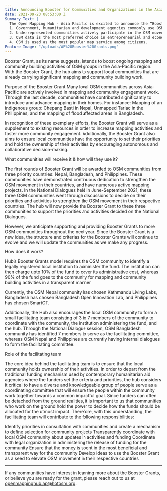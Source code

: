 ```yaml
---
title: Announcing Booster for Communities and Organizations in the Asia Pacific
date: 2021-09-23 08:53:00 Z
Summary Text: |
  The Open Mapping Hub - Asia Pacific is excited to announce the “Booster Grants” to meet the hub's vision to “create a sustainable OSM ecosystem in the Asia-Pacific region” and its aspirations:
  1. Government, humanitarian and development agencies commonly use OSM data in their planning and decision-making.
  2. Underrepresented communities actively participate in the OSM movement.
  3. OSM data is the most preferred choice in entrepreneurial and economic activities.
  4. OSM is used as the most popular map service among citizens.
Feature Image: "/uploads/AP%20Booster%20Grants.png"
---
```


Booster Grant, as its name suggests, intends to boost ongoing mapping and community building activities of OSM groups in the Asia-Pacific region. With the Booster Grant, the hub aims to support local communities that are already carrying significant mapping and community building work.

Purpose of the Booster Grant
Many local OSM communities across Asia-Pacific are actively involved in mapping and community engagement work. Through the last decade, communities have contributed significantly to introduce and advance mapping in their homes. For instance: Mapping of an indigenous group: Chepang Basti in Nepal, Unmapped Tarlac in the Philippines, and the mapping of flood affected areas in Bangladesh.

In recognition of these exemplary efforts, the Booster Grant will serve as a supplement to existing resources in order to increase mapping activities and foster more community engagement. Additionally, the Booster Grant also aims to ensure local communities have the opportunity to set their priorities and hold the ownership of their activities by encouraging autonomous and collaborative decision-making. 


What communities will receive it & how will they use it?

The first rounds of Booster Grant will be awarded to OSM communities from three priority countries: Nepal, Bangladesh, and Philippines. These communities have demonstrated continuous dedication to strengthen the OSM movement in their countries, and have numerous active mapping projects. In the National Dialogues held in June-September 2021, these three OSM communities went through discussions to decide on their priorities and activities to strengthen the OSM movement in their respective countries. The hub will now provide the Booster Grant to these three communities to support the priorities and activities decided on the National Dialogues. 

However, we anticipate supporting and providing Booster Grants to more OSM communities throughout the next year. Since the Booster Grant is a new idea, the structure and criterias for the Booster Grants will continue to evolve and we will update the communities as we make any progress. 

How does it work?

Hub’s Booster Grants model requires the OSM community to identify a legally registered local institution to administer the fund. The institution can then charge upto 10% of the fund to cover its administrative cost, whereas 90% of the fund goes to the community for mapping and community building activities in a transparent manner

Currently, the OSM Nepal community has chosen Kathmandu Living Labs, Bangladesh has chosen Bangladesh Open Innovation Lab, and Philippines has chosen SmartCT. 

Additionally, the Hub also encourages the local OSM community to form a small facilitating team consisting of 3 to 7 members of the community to coordinate with the community, the institution administering the fund, and the hub. Through the National Dialogue session, OSM Bangladesh community has identified 7 members to serve as the facilitating committee, whereas OSM Nepal and Philippines are currently having internal dialogues to form the facilitating committee.

Role of the facilitating team


The core idea behind the facilitating team is to ensure that the local community holds ownership of their activities. In order to depart from the traditional funding mechanism used by contemporary humanitarian aid agencies where the funders set the criteria and priorities, the hub considers it critical to have a diverse and knowledgeable group of people serve as a coordinating committee that will ensure the people within the community work together towards a common impactful goal. Since funders can often be detached from the ground realities, it is important to us that communities who work on the ground hold the power to decide how the funds should be allocated for the utmost impact. Therefore, with this understanding, the facilitating team will contribute to the following responsibilities:

Identify priorities in consultation with communities and create a mechanism to define selection for community projects
Transparently coordinate with local OSM community about updates in activities and funding
Coordinate with legal organization in administering the release of funding for the community
Ensure that the money is spent in the most beneficial and transparent way for the community
Develop ideas to use the Booster Grant as a seed to elevate OSM movement in their respective countries

-----

If any communities have interest in learning more about the Booster Grants, or believe you are ready for the grant, please reach out to us at openmappinghub.ap@hotosm.org.
